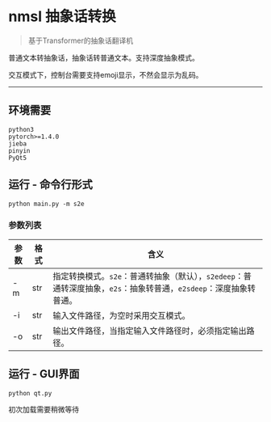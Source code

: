 # nmsl 抽象话转换

> 基于Transformer的抽象话翻译机

普通文本转抽象话，抽象话转普通文本。支持深度抽象模式。

交互模式下，控制台需要支持emoji显示，不然会显示为乱码。

---
## 环境需要
```
python3
pytorch>=1.4.0
jieba
pinyin
PyQt5
```
## 运行 - 命令行形式
```python main.py -m s2e```

### 参数列表

参数|格式|含义
-|-|-
-m |str| 指定转换模式。```s2e```：普通转抽象（默认），```s2edeep```：普通转深度抽象，```e2s```：抽象转普通，```e2sdeep```：深度抽象转普通。
-i |str| 输入文件路径，为空时采用交互模式。
-o |str| 输出文件路径，当指定输入文件路径时，必须指定输出路径。

## 运行 - GUI界面
```
python qt.py
```
初次加载需要稍微等待